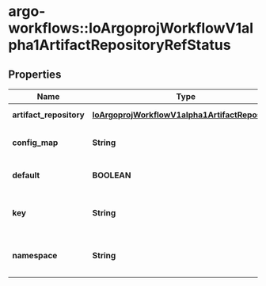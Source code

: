 # argo-workflows::IoArgoprojWorkflowV1alpha1ArtifactRepositoryRefStatus

## Properties
Name | Type | Description | Notes
------------ | ------------- | ------------- | -------------
**artifact_repository** | [**IoArgoprojWorkflowV1alpha1ArtifactRepository**](IoArgoprojWorkflowV1alpha1ArtifactRepository.md) | The repository the workflow will use. This maybe empty before v3.1. | [optional] 
**config_map** | **String** | The name of the config map. Defaults to \&quot;artifact-repositories\&quot;. | [optional] 
**default** | **BOOLEAN** | If this ref represents the default artifact repository, rather than a config map. | [optional] 
**key** | **String** | The config map key. Defaults to the value of the \&quot;workflows.argoproj.io/default-artifact-repository\&quot; annotation. | [optional] 
**namespace** | **String** | The namespace of the config map. Defaults to the workflow&#39;s namespace, or the controller&#39;s namespace (if found). | [optional] 


